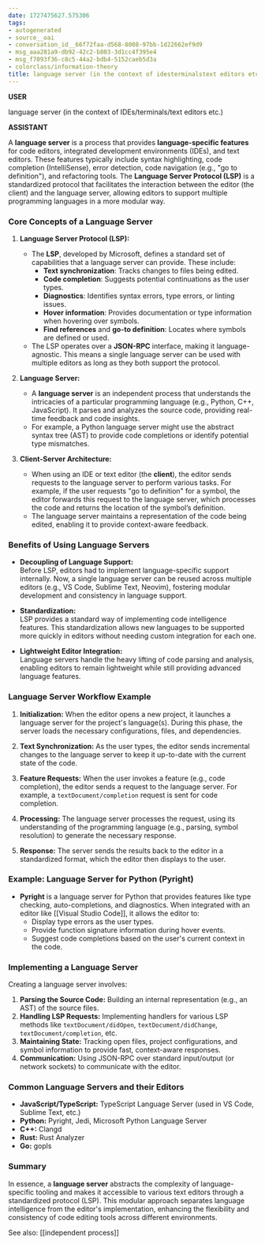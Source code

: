 ```yaml
---
date: 1727475627.575306
tags:
- autogenerated
- source__oai
- conversation_id__66f72faa-d568-8008-97bb-1d22662ef9d9
- msg_aaa281a9-db92-42c2-b803-3d1cc4f395e4
- msg_f7093f36-c8c5-44a2-bdb4-5152caeb5d3a
- colorclass/information-theory
title: language server (in the context of idesterminalstext editors etc.)
---
```


**USER**

language server (in the context of IDEs/terminals/text editors etc.)


**ASSISTANT**

A **language server** is a process that provides **language-specific features** for code editors, integrated development environments (IDEs), and text editors. These features typically include syntax highlighting, code completion (IntelliSense), error detection, code navigation (e.g., "go to definition"), and refactoring tools. The **Language Server Protocol (LSP)** is a standardized protocol that facilitates the interaction between the editor (the client) and the language server, allowing editors to support multiple programming languages in a more modular way.

### Core Concepts of a Language Server

1. **Language Server Protocol (LSP):**  
   - The **LSP**, developed by Microsoft, defines a standard set of capabilities that a language server can provide. These include:
     - **Text synchronization**: Tracks changes to files being edited.
     - **Code completion**: Suggests potential continuations as the user types.
     - **Diagnostics**: Identifies syntax errors, type errors, or linting issues.
     - **Hover information**: Provides documentation or type information when hovering over symbols.
     - **Find references** and **go-to definition**: Locates where symbols are defined or used.
   - The LSP operates over a **JSON-RPC** interface, making it language-agnostic. This means a single language server can be used with multiple editors as long as they both support the protocol.

2. **Language Server:**  
   - A **language server** is an independent process that understands the intricacies of a particular programming language (e.g., Python, C++, JavaScript). It parses and analyzes the source code, providing real-time feedback and code insights.
   - For example, a Python language server might use the abstract syntax tree (AST) to provide code completions or identify potential type mismatches.

3. **Client-Server Architecture:**  
   - When using an IDE or text editor (the **client**), the editor sends requests to the language server to perform various tasks. For example, if the user requests "go to definition" for a symbol, the editor forwards this request to the language server, which processes the code and returns the location of the symbol’s definition.
   - The language server maintains a representation of the code being edited, enabling it to provide context-aware feedback.

### Benefits of Using Language Servers

- **Decoupling of Language Support:**  
  Before LSP, editors had to implement language-specific support internally. Now, a single language server can be reused across multiple editors (e.g., VS Code, Sublime Text, Neovim), fostering modular development and consistency in language support.
  
- **Standardization:**  
  LSP provides a standard way of implementing code intelligence features. This standardization allows new languages to be supported more quickly in editors without needing custom integration for each one.

- **Lightweight Editor Integration:**  
  Language servers handle the heavy lifting of code parsing and analysis, enabling editors to remain lightweight while still providing advanced language features.

### Language Server Workflow Example

1. **Initialization:** When the editor opens a new project, it launches a language server for the project's language(s). During this phase, the server loads the necessary configurations, files, and dependencies.

2. **Text Synchronization:** As the user types, the editor sends incremental changes to the language server to keep it up-to-date with the current state of the code.

3. **Feature Requests:** When the user invokes a feature (e.g., code completion), the editor sends a request to the language server. For example, a `textDocument/completion` request is sent for code completion.

4. **Processing:** The language server processes the request, using its understanding of the programming language (e.g., parsing, symbol resolution) to generate the necessary response.

5. **Response:** The server sends the results back to the editor in a standardized format, which the editor then displays to the user.

### Example: Language Server for Python (Pyright)

- **Pyright** is a language server for Python that provides features like type checking, auto-completions, and diagnostics. When integrated with an editor like [[Visual Studio Code]], it allows the editor to:
  - Display type errors as the user types.
  - Provide function signature information during hover events.
  - Suggest code completions based on the user's current context in the code.

### Implementing a Language Server

Creating a language server involves:
1. **Parsing the Source Code:** Building an internal representation (e.g., an AST) of the source files.
2. **Handling LSP Requests:** Implementing handlers for various LSP methods like `textDocument/didOpen`, `textDocument/didChange`, `textDocument/completion`, etc.
3. **Maintaining State:** Tracking open files, project configurations, and symbol information to provide fast, context-aware responses.
4. **Communication:** Using JSON-RPC over standard input/output (or network sockets) to communicate with the editor.

### Common Language Servers and their Editors

- **JavaScript/TypeScript:** TypeScript Language Server (used in VS Code, Sublime Text, etc.)
- **Python:** Pyright, Jedi, Microsoft Python Language Server
- **C++:** Clangd
- **Rust:** Rust Analyzer
- **Go:** gopls

### Summary

In essence, a **language server** abstracts the complexity of language-specific tooling and makes it accessible to various text editors through a standardized protocol (LSP). This modular approach separates language intelligence from the editor's implementation, enhancing the flexibility and consistency of code editing tools across different environments.

See also: [[independent process]]
